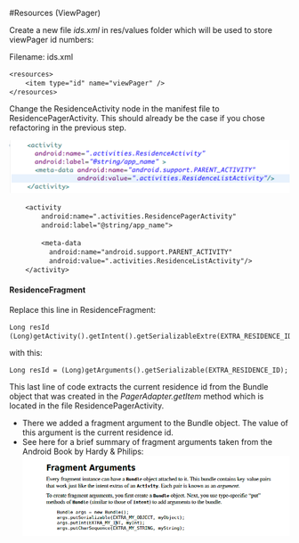 #Resources (ViewPager)

Create a new file *ids.xml* in res/values folder which will be used to store viewPager id numbers:

Filename: ids.xml

```
<resources>
    <item type="id" name="viewPager" />
</resources>

```

Change the ResidenceActivity node in the manifest file to ResidencePagerActivity. This should already be the case if you chose refactoring in the previous step.

![](img/01.png)


```
    <activity 
        android:name=".activities.ResidencePagerActivity"
        android:label="@string/app_name">
            
        <meta-data  
          android:name="android.support.PARENT_ACTIVITY"
          android:value=".activities.ResidenceListActivity"/>
    </activity>
```

<h4>ResidenceFragment</h4>

Replace this line in ResidenceFragment:

```
Long resId  (Long)getActivity().getIntent().getSerializableExtre(EXTRA_RESIDENCE_ID);
```

with this:

```
Long resId = (Long)getArguments().getSerializable(EXTRA_RESIDENCE_ID);
```
This last line of code extracts the current residence id from the Bundle object that was created in the *PagerAdapter.getItem* method which is located in the file ResidencePagerActivity. 

- There we added a fragment argument to the Bundle object. The value of this argument is the current residence id.
- See here for a brief summary of fragment arguments taken from the Android Book by Hardy & Philips:
![](img/05.png)



